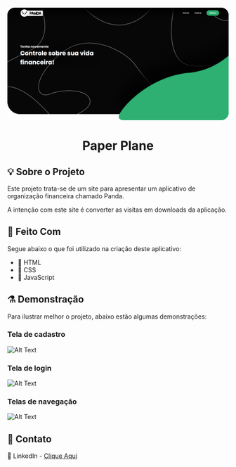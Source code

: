 <!-- PROJECT LOGO -->
<h1 align="center">
<br>
  <a href="">
    <img src="./images/capa.png" alt="Logo">
  </a>
<br>
<br>
Paper Plane
</h1>


<!-- ABOUT THE PROJECT -->
## :bulb: Sobre o Projeto

Este projeto trata-se de um site para apresentar um aplicativo de organização financeira chamado Panda.

A intenção com este site é converter as visitas em downloads da aplicação.


<!-- TECHNOLOGIES -->
## :hammer: Feito Com
Segue abaixo o que foi utilizado na criação deste aplicativo:


- :construction_worker: HTML
- :lipstick: CSS
- :wrench: JavaScript

<!-- DEMONSTRATION -->
## :alembic: Demonstração
Para ilustrar melhor o projeto, abaixo estão algumas demonstrações:

### Tela de cadastro
![Alt Text](https://i.giphy.com/media/Hfii87HCShbSAgTt18/giphy.webp)

### Tela de login
![Alt Text](https://media.giphy.com/media/JFpUFUX3hdRsMZNvTB/giphy.gif)

### Telas de navegação
![Alt Text](https://media.giphy.com/media/6Xyz15mnW4fVQGUJ0j/giphy.gif)

<!-- CONTACT -->
## :speech_balloon: Contato
🔘 LinkedIn - [Clique Aqui](https://www.linkedin.com/in/vitormachado-code/)

